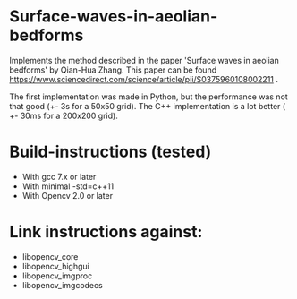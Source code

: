 # Surface-waves-in-aeolian-bedforms
Implements the method described in the paper 'Surface waves in aeolian bedforms' by Qian-Hua Zhang.
This paper can be found https://www.sciencedirect.com/science/article/pii/S0375960108002211 .

The first implementation was made in Python, but the performance was not that good (+- 3s for a 50x50 grid).
The C++ implementation is a lot better ( +- 30ms for a 200x200 grid).

# Build-instructions (tested)
- With gcc 7.x or later
- With minimal -std=c++11
- With Opencv 2.0 or later

# Link instructions against:
- libopencv_core
- libopencv_highgui
- libopencv_imgproc
- libopencv_imgcodecs
